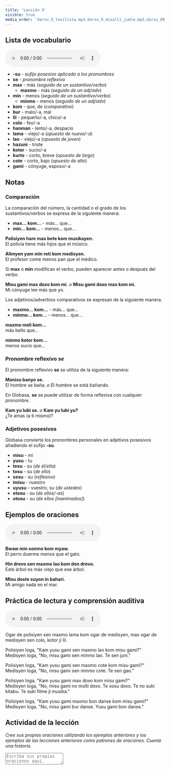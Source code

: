 ```yaml
---
title: 'Lección 9'
visible: true
media_order: 'darsu_9_lexilista.mp3,darsu_9_misalli_jumle.mp3,darsu_09_doxoli_abyasa.mp3'
---
```


## Lista de vocabulario

<audio controls>
 <source src="/darsu/09/darsu_9_lexilista.mp3" type="audio/mp3" />
 <p>Su agente de usuario no es compatible con el elemento de audio HTML5.</p>
</audio>

* **-su** - _sufijo posesivo aplicado a los pronombres_
* **se** - _pronombre reflexivo_
* **max** - más (_seguido de un sustantivo/verbo_)
	* **maxmo** - más (_seguido de un adj/adv_)
* **min** - menos (_seguido de un sustantivo/verbo_)
	* **minmo** - menos (_seguido de un adj/adv_)
* **kom** -  que, de (_comparativo_)
* **bur** - malo/-a, mal
* **lil** - pequeño/-a, chico/-a
* **colo** - feo/-a
* **hanman** - lento/-a, despacio
* **lama** - viejo/-a (_opuesto de nuevo/-a_)
* **lao** - viejo/-a (_opuesto de joven_)
* **hazuni** - triste
* **kotor** - sucio/-a
* **kurto** - corto, breve (_opuesto de largo_)
* **cote** - corto, bajo (_opuesto de alto_)
* **gami** - cónyuge, esposo/-a

## Notas
### Comparación

La comparación del número, la cantidad o el grado de los sustantivos/verbos se expresa de la siguiente manera:

* **max... kom...** - más... que...  
* **min... kom...** - menos... que...

**Polisiyen hare max bete kom musikayen.**  
El policía tiene más hijos que el músico.

**Alimyen yam min roti kom medisyen.**  
El profesor come menos pan que el médico.

Si **max** o **min** modifican el verbo, pueden aparecer antes o después del verbo.

**Misu gami max doxo kom mi.** _o_ **Misu gami doxo max kom mi.**  
Mi cónyuge lee más que yo.

Los adjetivos/adverbios comparativos se expresan de la siguiente manera.

* **maxmo... kom...** - más... que...  
* **minmo... kom...** - menos... que...

**maxmo meli kom...**  
más bello que...    

**minmo kotor kom...**  
menos sucio que... 

### Pronombre reflexivo _se_

El pronombre reflexivo **se** se utiliza de la siguiente manera:

**Manixu banyo se.**  
El hombre se baña. _o_ El hombre se está bañando.

En Globasa, **se** se puede utilizar de forma reflexiva con cualquier pronombre.

**Kam yu lubi se.** _o_ **Kam yu lubi yu?**  
¿Te amas (a ti mismo)?

### Adjetivos posesivos

Globasa convierte los pronombres personales en adjetivos posesivos añadiendo el sufijo **-su**.

* **misu** - mi 
* **yusu** - tu  
* **tesu** - su (_de él/ella_)
* **tosu** - su (_de ello_)
* **sesu** - su (_reflexivo_)
* **imisu** - nuestro  
* **uyusu** - vuestro, su (_de ustedes_)  
* **etesu** - su (_de ellos/-as_)  
* **otosu** - su (_de ellos [inanimados]_)

## Ejemplos de oraciones

<audio controls>
 <source src="/darsu/09/darsu_9_misalli_jumle.mp3" type="audio/mp3" />
 <p>Su agente de usuario no es compatible con el elemento de audio HTML5.</p>
</audio>

**Bwaw min somno kom myaw.**  
El perro duerme menos que el gato.

**Hin drevo sen maxmo lao kom den drevo.**  
Este árbol es más viejo que ese árbol.

**Misu doste suyon in bahari.**  
Mi amigo nada en el mar.

## Práctica de lectura y comprensión auditiva

<audio controls>
 <source src="/darsu/09/darsu_09_doxoli_abyasa.mp3" type="audio/mp3" />
 <p>Su agente de usuario no es compatible con el elemento de audio HTML5.</p>
</audio>

Ogar de polisiyen sen maxmo lama kom ogar de medisyen, mas ogar de medisyen sen colo, kotor ji lil.

Polisiyen loga, "Kam yusu gami sen maxmo lao kom misu gami?"    
Medisyen loga, "No, misu gami sen minmo lao. Te sen juni."  

Polisiyen loga, "Kam yusu gami sen maxmo cote kom misu gami?"    
Medisyen loga, "No, misu gami sen minmo cote. Te sen gao."  

Polisiyen loga, "Kam yusu gami max doxo kom misu gami?"  
Medisyen loga, "No, misu gami no multi doxo. Te xosu doxo. Te no suki kitabu. Te suki filme ji musika."  

Polisiyen loga, "Kam yusu gami maxmo bon danse kom misu gami?"    
Medisyen loga, "No, misu gami bur danse. Yusu gami bon danse."  

## Actividad de la lección

_Cree sus propias oraciones utilizando los ejemplos anteriores y los ejemplos de las lecciones anteriores como patrones de oraciones. Cuente una historia._

<textarea width="100%" spellcheck="false" placeholder="Escriba sus propias oraciones aquí."></textarea>